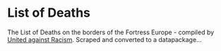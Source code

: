 List of Deaths
==============

The List of Deaths on the borders of the Fortress Europe - compiled by
[United against Racism](http://unitedagainstracism.org). Scraped and
converted to a datapackage...


